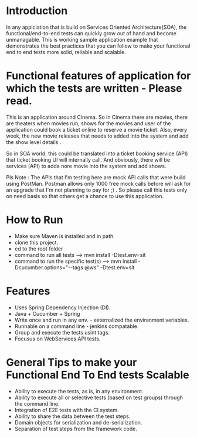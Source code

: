 # Introduction
In any applciation that is build on Services Oriented Architecture(SOA), the functional/end-to-end tests can quickly grow out of hand and become unmanagable. This is working sample application example that demonstrates the best practices that you can follow to make your functional end to end tests more solid, reliable and scalable. 

# Functional features of application for which the tests are written - Please read. 
This is an application around Cinema. So in Cinema there are movies, there are theaters when movies run, shows for the movies and user of the application could book a ticket online to reserve a movie ticket. Also, every week, the new movie releases that needs to added into the system and add the show level details . 

So in SOA world, this could be translated into a ticket booking service (API) that ticket booking UI will internally call. And obviously, there will be services (API) to adda nore movie into the system and add shows. 

Pls Note : The APIs that I'm testing here are mock API calls that were build using PostMan. Postman allows only 1000 free mock calls before will ask for an upgrade that I'm not planning to pay for ;) . So please call this tests only on need basis so that others get a chance to use this application. 

# How to Run
- Make sure Maven is installed and in path. 
- clone this project. 
- cd to the root folder
- command to run all tests --> mvn install -Dtest.env=sit
- command to run the specific test(s) --> mvn install -Dcucumber.options="--tags @ws" -Dtest.env=sit


# Features
- Uses Spring Dependency Injection (DI).
- Java + Cucumber + Spring
- Write once and run in any env. - externalized the enviranment veriables. 
- Runnable on a command line - jenkins compatable. 
- Group and execute the tests usint tags. 
- Focusus on WebServices API tests.  


# General Tips to make your Functional End To End tests Scalable
- Ability to execute the tests, as is, in any environment.
- Ability to execute all or selective tests (based on test groups) through the command line. 
- Integration of E2E tests with the CI system. 
- Ability to share the data between the test steps.
- Domain objects for serialization and de-serialization.
- Separation of test steps from the framework code.
